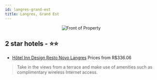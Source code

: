 ```yaml
---
id: langres-grand-est
title: Langres, Grand Est
---
```


<center><img src="https://i.travelapi.com/hotels/9000000/8060000/8055400/8055352/acca3ea8_z.jpg" alt="Front of Property" /></center>


##  2 star hotels - ⭐️⭐️

-    [Hôtel Inn Design Resto Novo Langres](https://us.hurb.com/hotels/langres/hotel-inn-design-resto-novo-langres-JNP-JP126496?cmp=18055) Prices from R$336.06
   > Take in the views from a terrace and make use of amenities such as complimentary wireless Internet access.
